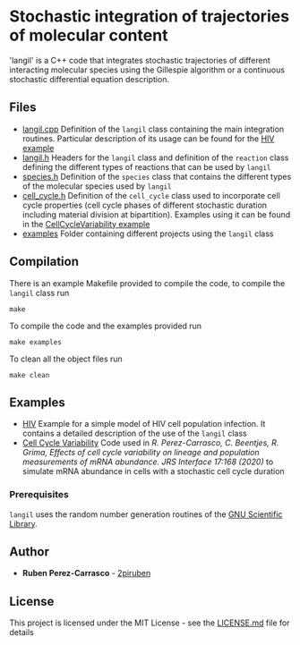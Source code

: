 # Stochastic integration of trajectories of molecular content

'langil' is a C++ code that integrates stochastic trajectories of different interacting molecular species using the Gillespie algorithm or a continuous stochastic differential equation description.

## Files

* [langil.cpp](langil.cpp) Definition of the `langil` class containing the main integration routines. Particular description of its usage can be found for the [HIV example](examples/HIV)
* [langil.h](langil.h) Headers for the `langil` class and definition of the `reaction` class defining the different types of reactions that can be used by `langil`
* [species.h](species.h) Definition of the `species` class that contains the different types of the molecular species used by `langil`
* [cell_cycle.h](cell_cycle.h) Definition of the `cell_cycle` class used to incorporate cell cycle properties (cell cycle phases of different stochastic duration including material division at bipartition). Examples using it can be found in the [CellCycleVariability example](examples/CellCycleVariability)
* [examples](examples) Folder containing different projects using the `langil` class

## Compilation
There is an example Makefile provided to compile the code, to compile the `langil` class run
```
make
```
To compile the code and the examples provided run
```
make examples
```
To clean all the object files run
```
make clean
```

## Examples

* [HIV](examples/HIV) Example for a simple model of HIV cell population infection. It contains a detailed description of the use of the `langil` class
* [Cell Cycle Variability](examples/CellCycleVariability) Code used in *R. Perez-Carrasco, C. Beentjes, R. Grima, Effects of cell cycle variability on lineage and population measurements of mRNA abundance. JRS Interface 17:168 (2020)* to simulate mRNA abundance in cells with a stochastic cell cycle duration


### Prerequisites

`langil` uses the random number generation routines of the [GNU Scientific Library](https://www.gnu.org/software/gsl/).  

## Author

* **Ruben Perez-Carrasco** - [2piruben](https://github.com/2piruben)

## License

This project is licensed under the MIT License - see the [LICENSE.md](LICENSE.md) file for details

    